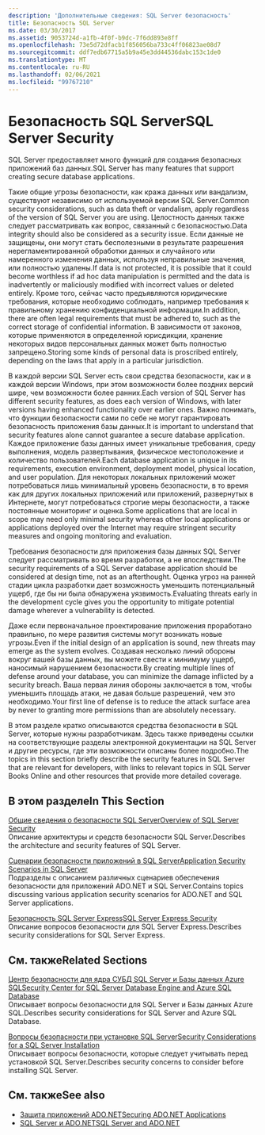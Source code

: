 ```yaml
---
description: 'Дополнительные сведения: SQL Server безопасность'
title: Безопасность SQL Server
ms.date: 03/30/2017
ms.assetid: 9053724d-a1fb-4f0f-b9dc-7f6dd893e8ff
ms.openlocfilehash: 73e5d72dfacb1f856056ba733c4ff06823ae08d7
ms.sourcegitcommit: ddf7edb67715a5b9a45e3dd44536dabc153c1de0
ms.translationtype: MT
ms.contentlocale: ru-RU
ms.lasthandoff: 02/06/2021
ms.locfileid: "99767210"
---
```

# <a name="sql-server-security"></a><span data-ttu-id="e7900-103">Безопасность SQL Server</span><span class="sxs-lookup"><span data-stu-id="e7900-103">SQL Server Security</span></span>

<span data-ttu-id="e7900-104">SQL Server предоставляет много функций для создания безопасных приложений баз данных.</span><span class="sxs-lookup"><span data-stu-id="e7900-104">SQL Server has many features that support creating secure database applications.</span></span>  
  
 <span data-ttu-id="e7900-105">Такие общие угрозы безопасности, как кража данных или вандализм, существуют независимо от используемой версии SQL Server.</span><span class="sxs-lookup"><span data-stu-id="e7900-105">Common security considerations, such as data theft or vandalism, apply regardless of the version of SQL Server you are using.</span></span> <span data-ttu-id="e7900-106">Целостность данных также следует рассматривать как вопрос, связанный с безопасностью.</span><span class="sxs-lookup"><span data-stu-id="e7900-106">Data integrity should also be considered as a security issue.</span></span> <span data-ttu-id="e7900-107">Если данные не защищены, они могут стать бесполезными в результате разрешения нерегламентированной обработки данных и случайного или намеренного изменения данных, используя неправильные значения, или полностью удалены.</span><span class="sxs-lookup"><span data-stu-id="e7900-107">If data is not protected, it is possible that it could become worthless if ad hoc data manipulation is permitted and the data is inadvertently or maliciously modified with incorrect values or deleted entirely.</span></span> <span data-ttu-id="e7900-108">Кроме того, сейчас часто предъявляются юридические требования, которые необходимо соблюдать, например требования к правильному хранению конфиденциальной информации.</span><span class="sxs-lookup"><span data-stu-id="e7900-108">In addition, there are often legal requirements that must be adhered to, such as the correct storage of confidential information.</span></span> <span data-ttu-id="e7900-109">В зависимости от законов, которые применяются в определенной юрисдикции, хранение некоторых видов персональных данных может быть полностью запрещено.</span><span class="sxs-lookup"><span data-stu-id="e7900-109">Storing some kinds of personal data is proscribed entirely, depending on the laws that apply in a particular jurisdiction.</span></span>  
  
 <span data-ttu-id="e7900-110">В каждой версии SQL Server есть свои средства безопасности, как и в каждой версии Windows, при этом возможности более поздних версий шире, чем возможности более ранних.</span><span class="sxs-lookup"><span data-stu-id="e7900-110">Each version of SQL Server has different security features, as does each version of Windows, with later versions having enhanced functionality over earlier ones.</span></span> <span data-ttu-id="e7900-111">Важно понимать, что функции безопасности сами по себе не могут гарантировать безопасность приложения базы данных.</span><span class="sxs-lookup"><span data-stu-id="e7900-111">It is important to understand that security features alone cannot guarantee a secure database application.</span></span> <span data-ttu-id="e7900-112">Каждое приложение базы данных имеет уникальные требования, среду выполнения, модель развертывания, физическое местоположение и количество пользователей.</span><span class="sxs-lookup"><span data-stu-id="e7900-112">Each database application is unique in its requirements, execution environment, deployment model, physical location, and user population.</span></span> <span data-ttu-id="e7900-113">Для некоторых локальных приложений может потребоваться лишь минимальный уровень безопасности, в то время как для других локальных приложений или приложений, развернутых в Интернете, могут потребоваться строгие меры безопасности, а также постоянные мониторинг и оценка.</span><span class="sxs-lookup"><span data-stu-id="e7900-113">Some applications that are local in scope may need only minimal security whereas other local applications or applications deployed over the Internet may require stringent security measures and ongoing monitoring and evaluation.</span></span>  
  
 <span data-ttu-id="e7900-114">Требования безопасности для приложения базы данных SQL Server следует рассматривать во время разработки, а не впоследствии.</span><span class="sxs-lookup"><span data-stu-id="e7900-114">The security requirements of a SQL Server database application should be considered at design time, not as an afterthought.</span></span> <span data-ttu-id="e7900-115">Оценка угроз на ранней стадии цикла разработки дает возможность уменьшить потенциальный ущерб, где бы ни была обнаружена уязвимость.</span><span class="sxs-lookup"><span data-stu-id="e7900-115">Evaluating threats early in the development cycle gives you the opportunity to mitigate potential damage wherever a vulnerability is detected.</span></span>  
  
 <span data-ttu-id="e7900-116">Даже если первоначальное проектирование приложения проработано правильно, по мере развития системы могут возникать новые угрозы.</span><span class="sxs-lookup"><span data-stu-id="e7900-116">Even if the initial design of an application is sound, new threats may emerge as the system evolves.</span></span> <span data-ttu-id="e7900-117">Создавая несколько линий обороны вокруг вашей базы данных, вы можете свести к минимуму ущерб, наносимый нарушением безопасности.</span><span class="sxs-lookup"><span data-stu-id="e7900-117">By creating multiple lines of defense around your database, you can minimize the damage inflicted by a security breach.</span></span> <span data-ttu-id="e7900-118">Ваша первая линия обороны заключается в том, чтобы уменьшить площадь атаки, не давая больше разрешений, чем это необходимо.</span><span class="sxs-lookup"><span data-stu-id="e7900-118">Your first line of defense is to reduce the attack surface area by never to granting more permissions than are absolutely necessary.</span></span>  
  
 <span data-ttu-id="e7900-119">В этом разделе кратко описываются средства безопасности в SQL Server, которые нужны разработчикам. Здесь также приведены ссылки на соответствующие разделы электронной документации на SQL Server и другие ресурсы, где эти возможности описаны более подробно.</span><span class="sxs-lookup"><span data-stu-id="e7900-119">The topics in this section briefly describe the security features in SQL Server that are relevant for developers, with links to relevant topics in SQL Server Books Online and other resources that provide more detailed coverage.</span></span>  
  
## <a name="in-this-section"></a><span data-ttu-id="e7900-120">В этом разделе</span><span class="sxs-lookup"><span data-stu-id="e7900-120">In This Section</span></span>  

 [<span data-ttu-id="e7900-121">Общие сведения о безопасности SQL Server</span><span class="sxs-lookup"><span data-stu-id="e7900-121">Overview of SQL Server Security</span></span>](overview-of-sql-server-security.md)  
 <span data-ttu-id="e7900-122">Описание архитектуры и средств безопасности SQL Server.</span><span class="sxs-lookup"><span data-stu-id="e7900-122">Describes the architecture and security features of SQL Server.</span></span>  
  
 [<span data-ttu-id="e7900-123">Сценарии безопасности приложений в SQL Server</span><span class="sxs-lookup"><span data-stu-id="e7900-123">Application Security Scenarios in SQL Server</span></span>](application-security-scenarios-in-sql-server.md)  
 <span data-ttu-id="e7900-124">Подразделы с описанием различных сценариев обеспечения безопасности для приложений ADO.NET и SQL Server.</span><span class="sxs-lookup"><span data-stu-id="e7900-124">Contains topics discussing various application security scenarios for ADO.NET and SQL Server applications.</span></span>  
  
 [<span data-ttu-id="e7900-125">Безопасность SQL Server Express</span><span class="sxs-lookup"><span data-stu-id="e7900-125">SQL Server Express Security</span></span>](sql-server-express-security.md)  
 <span data-ttu-id="e7900-126">Описание вопросов безопасности для SQL Server Express.</span><span class="sxs-lookup"><span data-stu-id="e7900-126">Describes security considerations for SQL Server Express.</span></span>  
  
## <a name="related-sections"></a><span data-ttu-id="e7900-127">См. также</span><span class="sxs-lookup"><span data-stu-id="e7900-127">Related Sections</span></span>  

[<span data-ttu-id="e7900-128">Центр безопасности для ядра СУБД SQL Server и Базы данных Azure SQL</span><span class="sxs-lookup"><span data-stu-id="e7900-128">Security Center for SQL Server Database Engine and Azure SQL Database</span></span>](/sql/relational-databases/security/security-center-for-sql-server-database-engine-and-azure-sql-database)  
<span data-ttu-id="e7900-129">Описывает вопросы безопасности для SQL Server и Базы данных Azure SQL.</span><span class="sxs-lookup"><span data-stu-id="e7900-129">Describes security considerations for SQL Server and Azure SQL Database.</span></span>

[<span data-ttu-id="e7900-130">Вопросы безопасности при установке SQL Server</span><span class="sxs-lookup"><span data-stu-id="e7900-130">Security Considerations for a SQL Server Installation</span></span>](/sql/sql-server/install/security-considerations-for-a-sql-server-installation)  
<span data-ttu-id="e7900-131">Описывает вопросы безопасности, которые следует учитывать перед установкой SQL Server.</span><span class="sxs-lookup"><span data-stu-id="e7900-131">Describes security concerns to consider before installing SQL Server.</span></span>

## <a name="see-also"></a><span data-ttu-id="e7900-132">См. также</span><span class="sxs-lookup"><span data-stu-id="e7900-132">See also</span></span>

- [<span data-ttu-id="e7900-133">Защита приложений ADO.NET</span><span class="sxs-lookup"><span data-stu-id="e7900-133">Securing ADO.NET Applications</span></span>](../securing-ado-net-applications.md)
- [<span data-ttu-id="e7900-134">SQL Server и ADO.NET</span><span class="sxs-lookup"><span data-stu-id="e7900-134">SQL Server and ADO.NET</span></span>](index.md)
